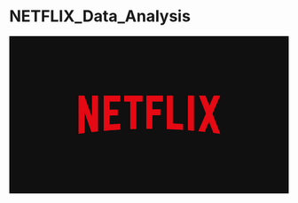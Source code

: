 # **NETFLIX_Data_Analysis**

![NETFLIX_LOGO](https://github.com/vj220803/NETFLIX_Data_Analysis/blob/main/NETFLIX_LOGO.jpg)
